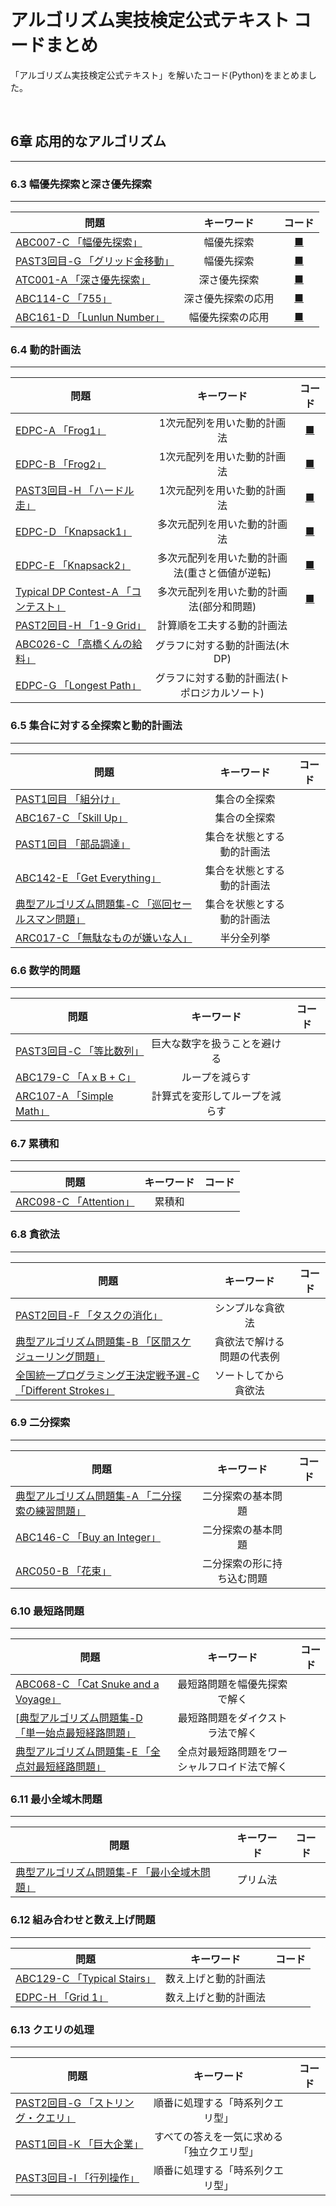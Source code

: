 # アルゴリズム実技検定公式テキスト コードまとめ

「アルゴリズム実技検定公式テキスト」を解いたコード(Python)をまとめました。

<br>

## 6章 応用的なアルゴリズム
---
### 6.3 幅優先探索と深さ優先探索
---
| <center>問題</center> | キーワード | コード |
|:--|:--:|:--:|
| [ABC007-C 「幅優先探索」](https://atcoder.jp/contests/abc007/tasks/abc007_3) | 幅優先探索 | [■](./Chapter6/3/6-3-1.py) |
| [PAST3回目-G 「グリッド金移動」](https://atcoder.jp/contests/past202005-open/tasks/past202005_g) | 幅優先探索 | [■](./Chapter6/3/6-3-ex1.py) |
| [ATC001-A 「深さ優先探索」](https://atcoder.jp/contests/atc001/tasks/dfs_a) | 深さ優先探索 | [■](./Chapter6/3/6-3-2.py) |
| [ABC114-C 「755」](https://atcoder.jp/contests/abc114/tasks/abc114_c) | 深さ優先探索の応用 | [■](./Chapter6/3/6-3-3.py) |
| [ABC161-D 「Lunlun Number」](https://atcoder.jp/contests/abc161/tasks/abc161_d) | 幅優先探索の応用 | [■](./Chapter6/3/6-3-ex2.py) |

### 6.4 動的計画法
---
| <center>問題</center> | キーワード | コード |
|:--|:--:|:--:|
| [EDPC-A 「Frog1」](https://atcoder.jp/contests/dp/tasks/dp_a) | 1次元配列を用いた動的計画法 | [■](./Chapter6/4/6-4-1.py) |
| [EDPC-B 「Frog2」](https://atcoder.jp/contests/dp/tasks/dp_b) | 1次元配列を用いた動的計画法 | [■](./Chapter6/4/6-4-ex1.py) |
| [PAST3回目-H 「ハードル走」](https://atcoder.jp/contests/past202005-open/tasks/past202005_h) | 1次元配列を用いた動的計画法 | [■](./Chapter6/4/6-4-2.py) |
| [EDPC-D 「Knapsack1」](https://atcoder.jp/contests/dp/tasks/dp_d) | 多次元配列を用いた動的計画法 | [■](./Chapter6/4/6-4-4.py) |
| [EDPC-E 「Knapsack2」](https://atcoder.jp/contests/dp/tasks/dp_e) | 多次元配列を用いた動的計画法(重さと価値が逆転) | [■](./Chapter6/4/6-4-ex2.py) |
| [Typical DP Contest-A 「コンテスト」](https://atcoder.jp/contests/tdpc/tasks/tdpc_contest) | 多次元配列を用いた動的計画法(部分和問題) | [■](./Chapter6/4/6-4-5.py) |
| [PAST2回目-H 「1-9 Grid」](https://atcoder.jp/contests/past202004-open/tasks/past202004_h) | 計算順を工夫する動的計画法 |  |
| [ABC026-C 「高橋くんの給料」](https://atcoder.jp/contests/abc026/tasks/abc026_c) | グラフに対する動的計画法(木DP) |  |
| [EDPC-G 「Longest Path」](https://atcoder.jp/contests/dp/tasks/dp_g) | グラフに対する動的計画法(トポロジカルソート) |  |

### 6.5 集合に対する全探索と動的計画法
---
| <center>問題</center> | キーワード | コード |
|:--|:--:|:--:|
| [PAST1回目 「組分け」](https://atcoder.jp/contests/past201912-open/tasks/past201912_g) | 集合の全探索 |  |
| [ABC167-C 「Skill Up」](https://atcoder.jp/contests/abc167/tasks/abc167_c) | 集合の全探索 |  |
| [PAST1回目 「部品調達」](https://atcoder.jp/contests/past201912-open/tasks/past201912_i) | 集合を状態とする動的計画法 |  |
| [ABC142-E 「Get Everything」](https://atcoder.jp/contests/abc142/tasks/abc142_e) | 集合を状態とする動的計画法 |  |
| [典型アルゴリズム問題集-C 「巡回セールスマン問題」](https://atcoder.jp/contests/typical-algorithm/tasks/typical_algorithm_c) | 集合を状態とする動的計画法 |  |
| [ARC017-C 「無駄なものが嫌いな人」](https://atcoder.jp/contests/arc017/tasks/arc017_3) | 半分全列挙 |  |

### 6.6 数学的問題
---
| <center>問題</center> | キーワード | コード |
|:--|:--:|:--:|
| [PAST3回目-C 「等比数列」](https://atcoder.jp/contests/past202005-open/tasks/past202005_c) | 巨大な数字を扱うことを避ける |  |
| [ABC179-C 「A x B + C」](https://atcoder.jp/contests/abc179/tasks/abc179_c) | ループを減らす |  |
| [ARC107-A 「Simple Math」](https://atcoder.jp/contests/arc107/tasks/arc107_a) | 計算式を変形してループを減らす |  |

### 6.7 累積和
---
| <center>問題</center> | キーワード | コード |
|:--|:--:|:--:|
| [ARC098-C 「Attention」](https://atcoder.jp/contests/arc098/tasks/arc098_a) | 累積和 |  |

### 6.8 貪欲法
---
| <center>問題</center> | キーワード | コード |
|:--|:--:|:--:|
| [PAST2回目-F 「タスクの消化」](https://atcoder.jp/contests/past202004-open/tasks/past202004_f) | シンプルな貪欲法 |  |
| [典型アルゴリズム問題集-B 「区間スケジューリング問題」](https://atcoder.jp/contests/typical-algorithm/tasks/typical_algorithm_b) | 貪欲法で解ける問題の代表例 |  |
| [全国統一プログラミング王決定戦予選-C 「Different Strokes」](https://atcoder.jp/contests/nikkei2019-qual/tasks/nikkei2019_qual_c) | ソートしてから貪欲法 |  |

### 6.9 二分探索
---
| <center>問題</center> | キーワード | コード |
|:--|:--:|:--:|
| [典型アルゴリズム問題集-A 「二分探索の練習問題」](https://atcoder.jp/contests/typical-algorithm/tasks/typical_algorithm_a) | 二分探索の基本問題 |  |
| [ABC146-C 「Buy an Integer」](https://atcoder.jp/contests/abc146/tasks/abc146_c) | 二分探索の基本問題 |  |
| [ARC050-B 「花束」](https://atcoder.jp/contests/arc050/tasks/arc050_b) | 二分探索の形に持ち込む問題 |  |

### 6.10 最短路問題
---
| <center>問題</center> | キーワード | コード |
|:--|:--:|:--:|
| [ABC068-C 「Cat Snuke and a Voyage」](https://atcoder.jp/contests/abc068/tasks/arc079_a) | 最短路問題を幅優先探索で解く |  |
| [[典型アルゴリズム問題集-D 「単一始点最短経路問題」](https://atcoder.jp/contests/typical-algorithm/tasks/typical_algorithm_d) | 最短路問題をダイクストラ法で解く |  |
| [典型アルゴリズム問題集-E 「全点対最短経路問題」](https://atcoder.jp/contests/typical-algorithm/tasks/typical_algorithm_e) | 全点対最短路問題をワーシャルフロイド法で解く |  |

### 6.11 最小全域木問題
---
| <center>問題</center> | キーワード | コード |
|:--|:--:|:--:|
| [典型アルゴリズム問題集-F 「最小全域木問題」](https://atcoder.jp/contests/typical-algorithm/tasks/typical_algorithm_f) | プリム法 |  |

### 6.12 組み合わせと数え上げ問題
---
| <center>問題</center> | キーワード | コード |
|:--|:--:|:--:|
| [ABC129-C 「Typical Stairs」](https://atcoder.jp/contests/abc129/tasks/abc129_c) | 数え上げと動的計画法 |  |
| [EDPC-H 「Grid 1」](https://atcoder.jp/contests/dp/tasks/dp_h) | 数え上げと動的計画法 |  |

### 6.13 クエリの処理
---
| <center>問題</center> | キーワード | コード |
|:--|:--:|:--:|
| [PAST2回目-G 「ストリング・クエリ」](https://atcoder.jp/contests/past202004-open/tasks/past202004_g) | 順番に処理する「時系列クエリ型」 |  |
| [PAST1回目-K 「巨大企業」](https://atcoder.jp/contests/past201912-open/tasks/past201912_k) | すべての答えを一気に求める「独立クエリ型」 |  |
| [PAST3回目-I 「行列操作」](https://atcoder.jp/contests/past202005-open/tasks/past202005_i) | 順番に処理する「時系列クエリ型」 |  |

